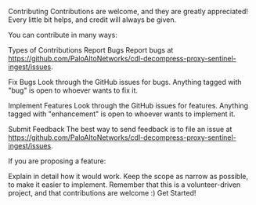 Contributing
Contributions are welcome, and they are greatly appreciated! Every little bit helps, and credit will always be given.

You can contribute in many ways:

Types of Contributions
Report Bugs
Report bugs at https://github.com/PaloAltoNetworks/cdl-decompress-proxy-sentinel-ingest/issues.

Fix Bugs
Look through the GitHub issues for bugs. Anything tagged with "bug" is open to whoever wants to fix it.

Implement Features
Look through the GitHub issues for features. Anything tagged with "enhancement" is open to whoever wants to implement it.

Submit Feedback
The best way to send feedback is to file an issue at https://github.com/PaloAltoNetworks/cdl-decompress-proxy-sentinel-ingest/issues.

If you are proposing a feature:

Explain in detail how it would work.
Keep the scope as narrow as possible, to make it easier to implement.
Remember that this is a volunteer-driven project, and that contributions are welcome :)
Get Started!